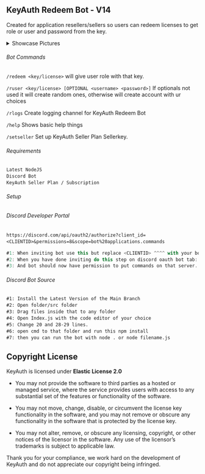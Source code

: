 ## KeyAuth Redeem Bot - V14

Created for application resellers/sellers so users can redeem licenses to get role or user and password from the key.

<details>
<summary>Showcase Pictures</summary>
  
![](photos/pic4.png "Logs")
![](photos/pic1.png "When user redeemed")
![](photos/pic2.png "License redeemed")
![](photos/pic3.png "Logging enabled")
</details>

###### Bot Commands
`/redeem <key/license>` will give user role with that key.

`/ruser <key/license> [OPTIONAL <username> <password>]` If optionals not used it will create random ones, otherwise will create account with ur choices

`/rlogs` Create logging channel for KeyAuth Redeem Bot

`/help` Shows basic help things

`/setseller` Set up KeyAuth Seller Plan Sellerkey.

###### Requirements

```md
Latest NodeJS
Discord Bot
KeyAuth Seller Plan / Subscription
```

###### Setup

###### Discord Developer Portal
`https://discord.com/api/oauth2/authorize?client_id=<CLIENTID>&permissions=8&scope=bot%20applications.commands`
```js
#1: When inviting bot use this but replace <CLIENTID> ^^^^ with your bot ID
#2: When you have done inviting do this step on discord oauth bot tab: https://i.imgur.com/lZvyONH.png
#3: And bot should now have permission to put commands on that server.
```

###### Discord Bot Source
```md
#1: Install the Latest Version of the Main Branch
#2: Open folder/src folder
#3: Drag files inside that to any folder
#4: Open Index.js with the code editor of your choice
#5: Change 20 and 28-29 lines.
#6: open cmd to that folder and run this npm install
#7: then you can run the bot with node . or node filename.js
```

## Copyright License

KeyAuth is licensed under **Elastic License 2.0**

* You may not provide the software to third parties as a hosted or managed
service, where the service provides users with access to any substantial set of
the features or functionality of the software.

* You may not move, change, disable, or circumvent the license key functionality
in the software, and you may not remove or obscure any functionality in the
software that is protected by the license key.

* You may not alter, remove, or obscure any licensing, copyright, or other notices
of the licensor in the software. Any use of the licensor’s trademarks is subject
to applicable law.

Thank you for your compliance, we work hard on the development of KeyAuth and do not appreciate our copyright being infringed.